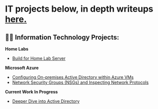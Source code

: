 <h1>IT projects below, in depth writeups <a href="https://medium.com/@henryossinger">here.</a></h1>

<h2>👨‍💻 Information Technology Projects:</h2>
<b>Home Labs</b>

  - [Build for Home Lab Server](https://github.com/henryossinger/Homelab-Server-Build)
    
<b>Microsoft Azure</b>

  - [Configuring On-premises Active Directory within Azure VMs](https://github.com/henryossinger/Active-Directory)
  - [Network Security Groups (NSGs) and Inspecting Network Protocols](https://github.com/henryossinger/Network-Protocols)

<b>Current Work In Progress</b>

  - [Deeper Dive into Active Directory](https://github.com/henryossinger/Deeper-Dive-Into-Active-Directory)


